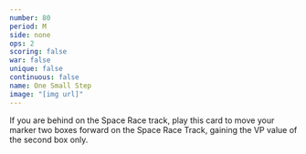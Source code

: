 ```yaml
---
number: 80
period: M
side: none
ops: 2
scoring: false
war: false
unique: false
continuous: false
name: One Small Step
image: "[img url]"
---
```

If you are behind on the Space Race track, play this card to move your marker two boxes forward on the Space Race Track, gaining the VP value of the second box only.
